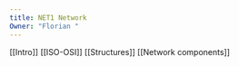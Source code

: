 ```yaml
---
title: NET1 Network
Owner: "Florian "
---
```

[[Intro]]
[[ISO-OSI]]
[[Structures]]
[[Network components]]